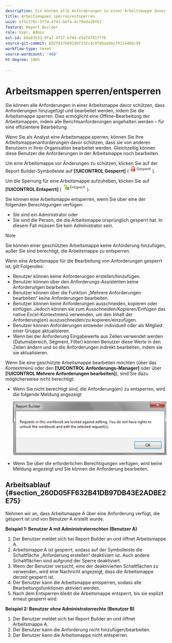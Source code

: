 ```yaml
---
description: Sie können alle Anforderungen in einer Arbeitsmappe davor schützen, dass Anforderungen hinzugefügt und bearbeitet werden, indem Sie die Arbeitsmappe sperren. Dies ermöglicht eine Offline-Bearbeitung der Arbeitsmappen, indem alle Berichtsanforderungen angehalten werden – für eine effizientere Bearbeitung.
title: Arbeitsmappen sperren/entsperren
uuid: ef5c276c-5f74-4741-b6fa-4c79eda29f62
feature: Report Builder
role: User, Admin
exl-id: b5a83532-9fa7-4f1f-b744-e5d74781fffb
source-git-commit: 602f837689186f232c4c0f8baebbcf911446bc99
workflow-type: tm+mt
source-wordcount: '468'
ht-degree: 100%

---
```


# Arbeitsmappen sperren/entsperren

Sie können alle Anforderungen in einer Arbeitsmappe davor schützen, dass Anforderungen hinzugefügt und bearbeitet werden, indem Sie die Arbeitsmappe sperren. Dies ermöglicht eine Offline-Bearbeitung der Arbeitsmappen, indem alle Berichtsanforderungen angehalten werden – für eine effizientere Bearbeitung.

Wenn Sie als Analyst eine Arbeitsmappe sperren, können Sie Ihre Arbeitsmappenanforderungen davor schützen, dass sie von anderen Benutzern in Ihrer Organisation bearbeitet werden. Gleichzeitig können diese Benutzer die Anforderungen in der Arbeitsmappe noch bearbeiten.

Um eine Arbeitsmappe vor Änderungen zu schützen, klicken Sie auf der Report Builder-Symbolleiste auf **[!UICONTROL Gesperrt]** ( ![](assets/locked_icon.png)).

Um die Sperrung für eine Arbeitsmappe aufzuheben, klicken Sie auf **[!UICONTROL Entsperrt]** ( ![](assets/unlocked_icon.png)).

Sie können eine Arbeitsmappe entsperren, wenn Sie über eine der folgenden Berechtigungen verfügen:

* Sie sind ein Administrator oder
* Sie sind die Person, die die Arbeitsmappe ursprünglich gesperrt hat. In diesem Fall müssen Sie kein Administrator sein.

>[!NOTE]
>
>Sie können einer geschützten Arbeitsmappe keine Anforderung hinzufügen, außer Sie sind berechtigt, die Arbeitsmappe zu entsperren.

Wenn eine Arbeitsmappe für die Bearbeitung von Anforderungen gesperrt ist, gilt Folgendes:

* Benutzer können keine Anforderungen erstellen/hinzufügen.
* Benutzer können über den Anforderungs-Assistenten keine Anforderungen bearbeiten.
* Benutzer können über die Funktion „Mehrere Anforderungen bearbeiten“ keine Anforderungen bearbeiten.
* Benutzer können keine Anforderungen ausschneiden, kopieren oder einfügen. Jedoch können sie zum Ausschneiden/Kopieren/Einfügen das native Excel-Kontextmenü verwenden, um den Inhalt der Anforderung(en) auszuschneiden/zu kopieren/einzufügen.
* Benutzer können Anforderungen entweder individuell oder als Mitglied einer Gruppe aktualisieren.
* Wenn bei der Anforderung Eingabewerte aus Zellen verwendet werden (Datumsbereich, Segment, Filter) können Benutzer diese Werte in den Zellen ändern und so die Anforderungen indirekt bearbeiten, indem sie sie aktualisieren.

Wenn Sie eine geschützte Arbeitsmappe bearbeiten möchten (über das Kontextmenü oder den **[!UICONTROL Anforderungs-Manager]** oder über **[!UICONTROL Mehrere Anforderungen bearbeiten]**), sind Sie dazu möglicherweise nicht berechtigt:

* Wenn Sie nicht berechtigt sind, die Anforderung(en) zu entsperren, wird die folgende Meldung angezeigt:

   ![](assets/locked_workbook_error.png)

* Wenn Sie über die erforderlichen Berechtigungen verfügen, wird keine Meldung angezeigt und Sie können die Anforderung bearbeiten.

## Arbeitsablauf {#section_260D05FF632B41DB97DB43E2ADBE2E75}

Nehmen wir an, dass Arbeitsmappe A über eine Anforderung verfügt, die gesperrt ist und von Benutzer A erstellt wurde.

**Beispiel 1: Benutzer A mit Administratorrechten (Benutzer A)**

1. Der Benutzer meldet sich bei Report Builder an und öffnet Arbeitsmappe A.
1. Arbeitsmappe A ist gesperrt, sodass auf der Symbolleiste die Schaltfläche „Anforderung erstellen“ deaktiviert ist. Auch andere Schaltflächen sind aufgrund der Sperre deaktiviert.
1. Wenn der Benutzer versucht, eine der deaktivierten Schaltflächen zu verwenden, wird eine Nachricht angezeigt, dass die Arbeitsmappe derzeit gesperrt ist.
1. Der Benutzer kann die Arbeitsmappe entsperren, sodass alle Bearbeitungsfunktionen aktiviert werden.
1. Nach dem Entsperren bleibt die Arbeitsmappe entsperrt, bis sie explizit erneut gesperrt wird.

**Beispiel 2: Benutzer ohne Administratorrechte (Benutzer B)**

1. Der Benutzer meldet sich bei Report Builder an und öffnet Arbeitsmappe A.
1. Der Benutzer kann die Anforderung nicht hinzufügen/bearbeiten.
1. Der Benutzer kann die Arbeitsmappe nicht entsperren.
